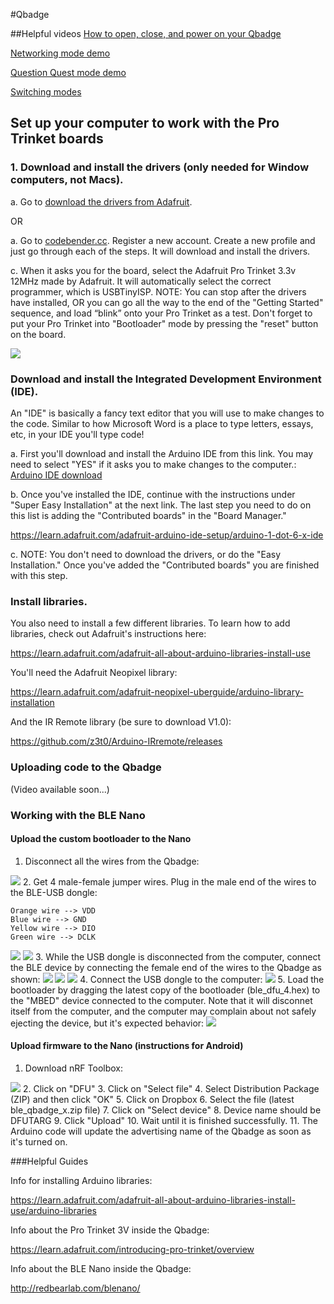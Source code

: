 #Qbadge

##Helpful videos
[How to open, close, and power on your Qbadge](https://www.youtube.com/watch?v=6eYyS4wtiWs)

[Networking mode demo](https://www.youtube.com/watch?v=jLXpunxlupk)

[Question Quest mode demo](https://www.youtube.com/watch?v=DJcJaX-GzcY)

[Switching modes](https://www.youtube.com/watch?v=-lT2BPnJW98)


## Set up your computer to work with the Pro Trinket boards
### 1. Download and install the drivers (only needed for Window computers, not Macs).

a. Go to [download the drivers from Adafruit](https://learn.adafruit.com/adafruit-arduino-ide-setup/windows-setup).

OR

a. Go to [codebender.cc](Codebender.cc). Register a new account. Create a new profile and just go through each of the steps. It will download and install the drivers.

c. When it asks you for the board, select the Adafruit Pro Trinket 3.3v 12MHz made by Adafruit. It will 
automatically select the correct programmer, which is USBTinyISP. NOTE: You can stop after the drivers
have installed, OR you can go all the way to the end of the "Getting Started" sequence, and load 
“blink” onto your Pro Trinket as a test. Don't forget to put your Pro Trinket into "Bootloader" mode by pressing
the "reset" button on the board.

<img style="float: center;" src="http://i.imgur.com/S5buZln.png">

### Download and install the Integrated Development Environment (IDE). 

An "IDE" is basically a fancy text editor that you will use to make changes to the code. Similar to how Microsoft Word is a place to type letters, essays, etc, in your IDE you'll type code!

a. First you'll download and install the Arduino IDE from this link. You may need to select "YES" if it asks you to make changes to the computer.:
[Arduino IDE download](https://www.arduino.cc/en/Main/Software)

b. Once you've installed the IDE, continue with the instructions under "Super Easy Installation" at the next link. The last step you need to do on this list is adding the "Contributed boards" in the "Board Manager." 

https://learn.adafruit.com/adafruit-arduino-ide-setup/arduino-1-dot-6-x-ide

c. NOTE: You don't need to download the drivers, or do the "Easy Installation." 
Once you've added the "Contributed boards" you are finished with this step.

### Install libraries.
You also need to install a few different libraries. To learn how to add libraries, check out Adafruit's instructions here:

https://learn.adafruit.com/adafruit-all-about-arduino-libraries-install-use

You'll need the Adafruit Neopixel library: 

https://learn.adafruit.com/adafruit-neopixel-uberguide/arduino-library-installation

And the IR Remote library (be sure to download V1.0):

https://github.com/z3t0/Arduino-IRremote/releases

### Uploading code to the Qbadge
(Video available soon...)

### Working with the BLE Nano
#### Upload the custom bootloader to the Nano
1. Disconnect all the wires from the Qbadge:
  <img style="float: center;" src="http://i.imgur.com/sdXwdAV.jpg?1">
2. Get 4 male-female jumper wires. Plug in the male end of the wires to the BLE-USB dongle:

  ```
  Orange wire --> VDD
  Blue wire --> GND
  Yellow wire --> DIO
  Green wire --> DCLK
  
  ```

  <img style="float: center;" src="http://i.imgur.com/7FwELPN.jpg?1">
  <img style="float: center;" src="http://i.imgur.com/gLyCw95.jpg?1">
3. While the USB dongle is disconnected from the computer, connect the BLE device by connecting the female end of the wires to the Qbadge as shown:
  <img style="float: center;" src="http://i.imgur.com/0LCUHoq.jpg?1">
  <img style="float: center;" src="http://i.imgur.com/d2T8pdt.jpg?1">
  <img style="float: center;" src="http://i.imgur.com/GHzqiw5.jpg?1">
4. Connect the USB dongle to the computer:
  <img style="float: center;" src="http://i.imgur.com/OpSUDMB.jpg?1">
5. Load the bootloader by dragging the latest copy of the bootloader (ble_dfu_4.hex) to the "MBED" device connected to the computer. Note that it will disconnet itself from the computer, and the computer may complain about not safely ejecting the device, but it's expected behavior:
  <img style="float: center;" src="http://i.imgur.com/Z6qEdkG.jpg?1">

#### Upload firmware to the Nano (instructions for Android)
1. Download nRF Toolbox:

  <img style="float: center;" src="http://i.imgur.com/KzxPDtX.jpg?1">
2. Click on "DFU"
3. Click on "Select file"
4. Select Distribution Package (ZIP) and then click "OK"
5. Click on Dropbox
6. Select the file (latest ble_qbadge_x.zip file)
7. Click on "Select device"
8. Device name should be DFUTARG
9. Click "Upload"
10. Wait until it is finished successfully.
11. The Arduino code will update the advertising name of the Qbadge as soon as it's turned on.

###Helpful Guides

Info for installing Arduino libraries:

https://learn.adafruit.com/adafruit-all-about-arduino-libraries-install-use/arduino-libraries

Info about the Pro Trinket 3V inside the Qbadge:

https://learn.adafruit.com/introducing-pro-trinket/overview

Info about the BLE Nano inside the Qbadge:

http://redbearlab.com/blenano/




